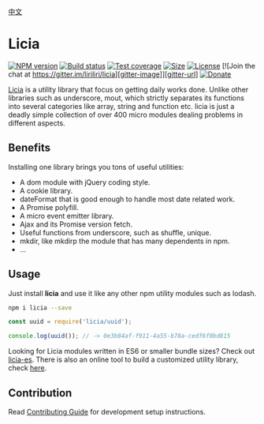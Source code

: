 [中文](README_CN.md)

# Licia

[![NPM version][npm-image]][npm-url]
[![Build status][ci-image]][ci-url]
[![Test coverage][codecov-image]][codecov-url]
[![Size][size-image]][npm-url]
[![License][license-image]][npm-url]
[![Join the chat at https://gitter.im/liriliri/licia][gitter-image]][gitter-url]
[![Donate][donate-image]][paypal-url]

[gitter-image]: https://img.shields.io/gitter/room/liriliri/licia?style=flat-square
[gitter-url]: https://gitter.im/liriliri/licia?utm_source=badge&utm_medium=badge&utm_campaign=pr-badge&utm_content=badge
[npm-image]: https://img.shields.io/npm/v/licia?style=flat-square 
[npm-url]: https://npmjs.org/package/licia
[ci-image]: https://img.shields.io/github/workflow/status/liriliri/licia/CI?style=flat-square
[ci-url]: https://github.com/liriliri/licia/actions/workflows/main.yml
[codecov-image]: https://img.shields.io/codecov/c/github/liriliri/licia?style=flat-square
[codecov-url]: https://codecov.io/github/liriliri/licia?branch=master
[license-image]: https://img.shields.io/npm/l/licia?style=flat-square
[donate-image]: https://img.shields.io/badge/$-donate-0070ba.svg?style=flat-square
[paypal-url]: https://www.paypal.com/paypalme/surunzi
[size-image]: https://img.shields.io/bundlephobia/minzip/licia?style=flat-square

[Licia](https://licia.liriliri.io/) is a utility library that focus on getting daily works done. Unlike other libraries such as underscore, mout, which strictly separates its functions into several categories like array, string and function etc. licia is just a deadly simple collection of over 400 micro modules dealing problems in different aspects. 

## Benefits

Installing one library brings you tons of useful utilities: 

* A dom module with jQuery coding style. 
* A cookie library. 
* dateFormat that is good enough to handle most date related work.
* A Promise polyfill. 
* A micro event emitter library. 
* Ajax and its Promise version fetch.
* Useful functions from underscore, such as shuffle, unique. 
* mkdir, like mkdirp the module that has many dependents in npm.
* ...

## Usage

Just install **licia** and use it like any other npm utility modules such as lodash.

```bash
npm i licia --save
```

```javascript
const uuid = require('licia/uuid');

console.log(uuid()); // -> 0e3b84af-f911-4a55-b78a-cedf6f0bd815
```

Looking for Licia modules written in ES6 or smaller bundle sizes? Check out [licia-es](https://www.npmjs.com/package/licia-es). There is also an online tool to build a customized utility library, check [here](https://licia.liriliri.io/builder.html).

## Contribution

Read [Contributing Guide](.github/CONTRIBUTING.md) for development setup instructions.